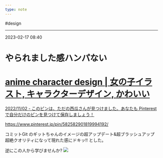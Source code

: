 ```yaml
---
type: note
---
```


#design

---
2023-02-17  08:40

# やられました感ハンパない


<div class="rich-link-card-container"><a class="rich-link-card" href="https://www.pinterest.jp/pin/582582901819994192/" target="_blank">
	<div class="rich-link-image-container">
		<div class="rich-link-image" style="background-image: url('https://i.pinimg.com/736x/d8/3e/c1/d83ec1762a09e9ac8e60cb4cc21de899.jpg')">
	</div>
	</div>
	<div class="rich-link-card-text">
		<h1 class="rich-link-card-title">anime character design | 女の子イラスト, キャラクターデザイン, かわいい</h1>
		<p class="rich-link-card-description">
		2022/11/02 - このピンは、ただの西瓜さんが見つけました。あなたも Pinterest で自分だけのピンを見つけて保存しましょう！
		</p>
		<p class="rich-link-href">
		https://www.pinterest.jp/pin/582582901819994192/
		</p>
	</div>
</a></div>


コミットGit のギットちゃんのイメージの超アップデート&超ブラッシュアップ超絶クオリティになって現れた感にドキッ!! とした。

逆にこの人から学びませんか?
![](https://i.pinimg.com/originals/d8/3e/c1/d83ec1762a09e9ac8e60cb4cc21de899.jpg)

